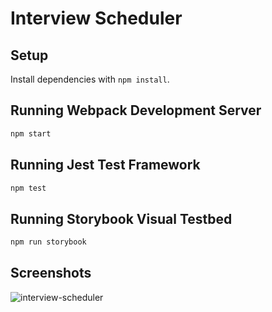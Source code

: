 # Interview Scheduler

## Setup

Install dependencies with `npm install`.

## Running Webpack Development Server

```sh
npm start
```

## Running Jest Test Framework

```sh
npm test
```

## Running Storybook Visual Testbed

```sh
npm run storybook
```

## Screenshots

![interview-scheduler](https://github.com/Shoumik-Chowdhury/scheduler/blob/master/docs/Interview-Scheduler.gif?raw=true)
